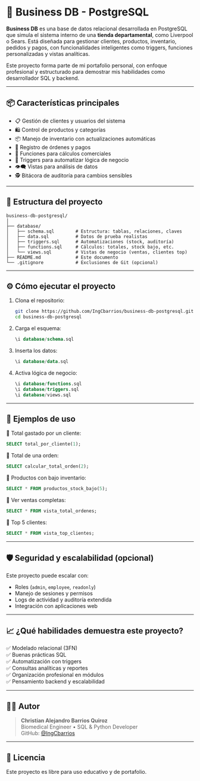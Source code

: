 # 🏬 Business DB - PostgreSQL

**Business DB** es una base de datos relacional desarrollada en PostgreSQL que simula el sistema interno de una **tienda departamental**, como Liverpool o Sears. Está diseñada para gestionar clientes, productos, inventario, pedidos y pagos, con funcionalidades inteligentes como triggers, funciones personalizadas y vistas analíticas.

Este proyecto forma parte de mi portafolio personal, con enfoque profesional y estructurado para demostrar mis habilidades como desarrollador SQL y backend.

---

## 📦 Características principales

- 📋 Gestión de clientes y usuarios del sistema
- 🛍️ Control de productos y categorías
- 📦 Manejo de inventario con actualizaciones automáticas
- 🧾 Registro de órdenes y pagos
- 🧠 Funciones para cálculos comerciales
- 🧩 Triggers para automatizar lógica de negocio
- 👁️‍🗨️ Vistas para análisis de datos
- 🕵️ Bitácora de auditoría para cambios sensibles

---

## 🧠 Estructura del proyecto

```
business-db-postgresql/
│
├── database/
│   ├── schema.sql        # Estructura: tablas, relaciones, claves
│   ├── data.sql          # Datos de prueba realistas
│   ├── triggers.sql      # Automatizaciones (stock, auditoría)
│   ├── functions.sql     # Cálculos: totales, stock bajo, etc.
│   └── views.sql         # Vistas de negocio (ventas, clientes top)
├── README.md             # Este documento
└── .gitignore            # Exclusiones de Git (opcional)
```

---

## ⚙️ Cómo ejecutar el proyecto

1. Clona el repositorio:
   ```bash
   git clone https://github.com/IngCbarrios/business-db-postgresql.git
   cd business-db-postgresql
   ```

2. Carga el esquema:
   ```sql
   \i database/schema.sql
   ```

3. Inserta los datos:
   ```sql
   \i database/data.sql
   ```

4. Activa lógica de negocio:
   ```sql
   \i database/functions.sql
   \i database/triggers.sql
   \i database/views.sql
   ```

---

## 🧪 Ejemplos de uso

🔹 Total gastado por un cliente:
```sql
SELECT total_por_cliente(1);
```

🔹 Total de una orden:
```sql
SELECT calcular_total_orden(2);
```

🔹 Productos con bajo inventario:
```sql
SELECT * FROM productos_stock_bajo(5);
```

🔹 Ver ventas completas:
```sql
SELECT * FROM vista_total_ordenes;
```

🔹 Top 5 clientes:
```sql
SELECT * FROM vista_top_clientes;
```

---

## 🛡️ Seguridad y escalabilidad (opcional)

Este proyecto puede escalar con:
- Roles (`admin`, `employee`, `readonly`)
- Manejo de sesiones y permisos
- Logs de actividad y auditoría extendida
- Integración con aplicaciones web

---

## 📈 ¿Qué habilidades demuestra este proyecto?

✅ Modelado relacional (3FN)  
✅ Buenas prácticas SQL  
✅ Automatización con triggers  
✅ Consultas analíticas y reportes  
✅ Organización profesional en módulos  
✅ Pensamiento backend y escalabilidad

---

## 🙋‍♂️ Autor

> **Christian Alejandro Barrios Quiroz**  
> Biomedical Engineer • SQL & Python Developer  
> GitHub: [@IngCbarrios](https://github.com/IngCbarrios)

---

## 🧾 Licencia

Este proyecto es libre para uso educativo y de portafolio.
